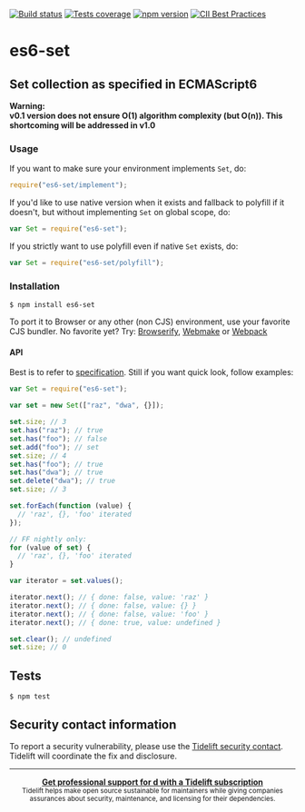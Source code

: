 [![Build status][build-image]][build-url]
[![Tests coverage][cov-image]][cov-url]
[![npm version][npm-image]][npm-url]
[![CII Best Practices][cii-image]][cii-url]

# es6-set

## Set collection as specified in ECMAScript6

**Warning:  
v0.1 version does not ensure O(1) algorithm complexity (but O(n)). This shortcoming will be addressed in v1.0**

### Usage

If you want to make sure your environment implements `Set`, do:

```javascript
require("es6-set/implement");
```

If you'd like to use native version when it exists and fallback to polyfill if it doesn't, but without implementing `Set` on global scope, do:

```javascript
var Set = require("es6-set");
```

If you strictly want to use polyfill even if native `Set` exists, do:

```javascript
var Set = require("es6-set/polyfill");
```

### Installation

    $ npm install es6-set

To port it to Browser or any other (non CJS) environment, use your favorite CJS bundler. No favorite yet? Try: [Browserify](http://browserify.org/), [Webmake](https://github.com/medikoo/modules-webmake) or [Webpack](http://webpack.github.io/)

#### API

Best is to refer to [specification](http://people.mozilla.org/~jorendorff/es6-draft.html#sec-set-objects). Still if you want quick look, follow examples:

```javascript
var Set = require("es6-set");

var set = new Set(["raz", "dwa", {}]);

set.size; // 3
set.has("raz"); // true
set.has("foo"); // false
set.add("foo"); // set
set.size; // 4
set.has("foo"); // true
set.has("dwa"); // true
set.delete("dwa"); // true
set.size; // 3

set.forEach(function (value) {
  // 'raz', {}, 'foo' iterated
});

// FF nightly only:
for (value of set) {
  // 'raz', {}, 'foo' iterated
}

var iterator = set.values();

iterator.next(); // { done: false, value: 'raz' }
iterator.next(); // { done: false, value: {} }
iterator.next(); // { done: false, value: 'foo' }
iterator.next(); // { done: true, value: undefined }

set.clear(); // undefined
set.size; // 0
```

## Tests

    $ npm test

## Security contact information

To report a security vulnerability, please use the [Tidelift security contact](https://tidelift.com/security). Tidelift will coordinate the fix and disclosure.

---

<div align="center">
	<b>
		<a href="https://tidelift.com/subscription/pkg/npm-es6-set?utm_source=npm-es6-set&utm_medium=referral&utm_campaign=readme">Get professional support for d with a Tidelift subscription</a>
	</b>
	<br>
	<sub>
		Tidelift helps make open source sustainable for maintainers while giving companies<br>assurances about security, maintenance, and licensing for their dependencies.
	</sub>
</div>

[build-image]: https://github.com/medikoo/es6-set/workflows/Integrate/badge.svg
[build-url]: https://github.com/medikoo/es6-set/actions?query=workflow%3AIntegrate
[cov-image]: https://img.shields.io/codecov/c/github/medikoo/es6-set.svg
[cov-url]: https://codecov.io/gh/medikoo/es6-set
[npm-image]: https://img.shields.io/npm/v/es6-set.svg
[npm-url]: https://www.npmjs.com/package/es6-set
[cii-image]: https://bestpractices.coreinfrastructure.org/projects/6368/badge
[cii-url]: https://bestpractices.coreinfrastructure.org/projects/6368
